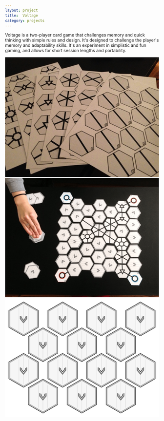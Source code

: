 ```yaml
---
layout: project
title:  Voltage
category: projects
---
```


Voltage is a two-player card game that challenges memory and quick thinking with simple rules and design. It's designed to challenge the player's memory and adaptability skills. It's an experiment in simplistic and fun gaming, and allows for short session lengths and portability.

![Voltage 01](/img/voltage_image01.png)
![Voltage 02](/img/voltage_image02.png)
![Voltage 03](/img/voltage_image03.png)